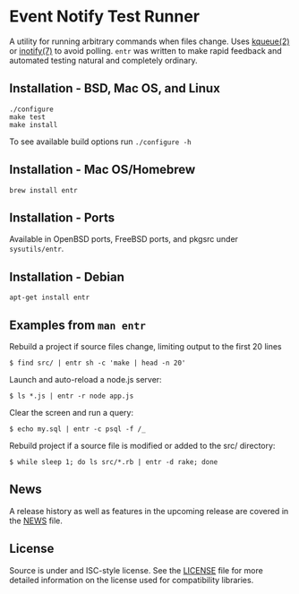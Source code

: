 Event Notify Test Runner
========================

A utility for running arbitrary commands when files change. Uses
[kqueue(2)][kqueue_2] or [inotify(7)][inotify_7] to avoid polling.  `entr` was
written to make rapid feedback and automated testing natural and completely
ordinary.

Installation - BSD, Mac OS, and Linux
-------------------------------------

    ./configure
    make test
    make install

To see available build options run `./configure -h`

Installation - Mac OS/Homebrew
------------------------------

    brew install entr

Installation - Ports
--------------------

Available in OpenBSD ports, FreeBSD ports, and pkgsrc under `sysutils/entr`.

Installation - Debian
---------------------

    apt-get install entr

Examples from `man entr`
------------------------

Rebuild a project if source files change, limiting output to the first 20 lines

    $ find src/ | entr sh -c 'make | head -n 20'

Launch and auto-reload a node.js server:

    $ ls *.js | entr -r node app.js

Clear the screen and run a query:

    $ echo my.sql | entr -c psql -f /_

Rebuild project if a source file is modified or added to the src/ directory:

    $ while sleep 1; do ls src/*.rb | entr -d rake; done

News
----

A release history as well as features in the upcoming release are covered in the
[NEWS][NEWS] file.

License
-------

Source is under and ISC-style license. See the [LICENSE][LICENSE] file for more
detailed information on the license used for compatibility libraries.

[kqueue_2]: http://www.openbsd.org/cgi-bin/man.cgi?query=kqueue&manpath=OpenBSD+Current&format=html
[inotify_7]: http://man.he.net/?section=all&topic=inotify
[NEWS]: http://www.bitbucket.org/eradman/entr/src/default/NEWS
[LICENSE]: http://www.bitbucket.org/eradman/entr/src/default/LICENSE
